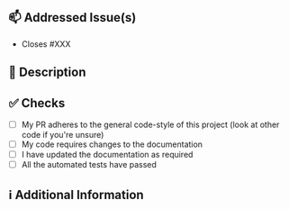 <!--
  First of all: Thanks a lot for creating this PR! It's awesome to see that you're contributing! ❤

  

  Please make sure that your PR is limited to one change at a time (documentation (documentation for a new feature is fine), feature implementation, bug fix, ...)!
  It's always easier to review a compact PR that focusses on one change only, than having to jump from one topic to another.

  If you want to do multiple things, consider opening multiple PRs!
 -->

## 📫 Addressed Issue(s)

<!-- If this PR closes an issue or multiple issues, please mention them here. For more on that read about it here: https://docs.github.com/en/issues/tracking-your-work-with-issues/linking-a-pull-request-to-an-issue -->

- Closes #XXX

## 📄 Description

<!-- 
  Add a brief description of the PR (what are you trying to achieve/achieving? why are you doing certain things the way you did? ...)
  Try to guess the questions a reviewer might ask and answer them before they come up 😉

  You can also add a list of tasks you want to with the markdown to-do-list syntax:

  - [ ] Task 1
  - [ ] Task 2
-->

## ✅ Checks

<!-- Make sure your PR passes the CI checks and check the following fields as needed -->

- [ ] My PR adheres to the general code-style of this project (look at other code if you're unsure)
- [ ] My code requires changes to the documentation
- [ ] I have updated the documentation as required
- [ ] All the automated tests have passed

## ℹ Additional Information

<!-- If applicable you can add additional information such as: breaking changes, added dependencies, screenshots, comparison of old/new behavior, benchmarks, ... -->
